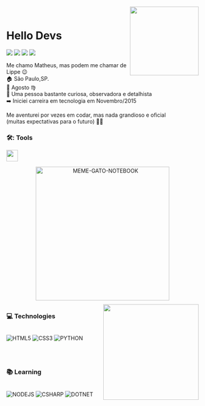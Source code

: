 <img align="right" width="180px" style="margin-top:-20px" src="https://i.ibb.co/7V8P9N9/Whats-App-Image-2022-03-01-at-15-06-23-removebg-preview.png">

   <h1 align="left">Hello Devs</h1>

<a href="https://www.instagram.com/matheuslippe_/" target="_blank"><img src="https://img.shields.io/badge/-Instagram-%23E4405F?style=for-the-badge&logo=instagram&logoColor=white" target="_blank"></a>
<a href="https://www.linkedin.com/in/matheuslippe" target="_blank"><img src="https://img.shields.io/badge/-LinkedIn-%230077B5?style=for-the-badge&logo=linkedin&logoColor=white" target="_blank"></a>
<a href = "mailto:matheuslippe6@gmail.com"><img src="https://img.shields.io/badge/-Gmail-%23333?style=for-the-badge&logo=gmail&logoColor=white" target="_blank"></a>
<a href="https://open.spotify.com/user/matheuslippe6" target="_blank"><img src="https://img.shields.io/badge/Spotify-1ED760?&style=for-the-badge&logo=spotify&logoColor=white" target="_blank"></a>

Me chamo Matheus, mas podem me chamar de Lippe :wink: </br>
:house: São Paulo,SP. </br>
:birthday: Agosto :virgo:</br>
:dart: Uma pessoa bastante curiosa, observadora e detalhista</br>
:arrow_right: Iniciei carreira em tecnologia em Novembro/2015 </br>



Me aventurei por vezes em codar, mas nada grandioso e oficial</br>
(muitas expectativas para o futuro) :man_technologist:

### 🛠️: Tools 
<div>

  <img height="30px" width="30px" src="https://cdn.jsdelivr.net/gh/devicons/devicon/icons/vscode/vscode-original.svg"/>

  </div>

<p align="center">
  <img alt="MEME-GATO-NOTEBOOK" src="https://super.abril.com.br/wp-content/uploads/2016/09/super_imggato_digitando_0.gif" width="350">
</p>

##

### :computer: Technologies <img align="right" width="250px" style="margin-top:-20px" src="https://i.ibb.co/VSx01qR/Whats-App-Image-2022-03-01-at-15-06-22-removebg-preview.png">

<div style="display: inline_block"><br>
  <img alt="HTML5" src="https://img.shields.io/badge/HTML5-E34F26?style=for-the-badge&logo=html5&logoColor=white">
  <img alt="CSS3" src="https://img.shields.io/badge/CSS3-1572B6?style=for-the-badge&logo=css3&logoColor=white">
  <img alt="PYTHON" src="https://img.shields.io/badge/Python-3776AB?style=for-the-badge&logo=python&logoColor=white">
</br>

## 

</br>

### :books: Learning
<div style="display: inline-block"><br>
  <img alt="NODEJS" src="https://img.shields.io/badge/Node.js-43853D?style=for-the-badge&logo=node.js&logoColor=white">
  <img alt="CSHARP" src="https://img.shields.io/badge/C%23-239120?style=for-the-badge&logo=c-sharp&logoColor=white">
  <img alt="DOTNET" src="https://img.shields.io/badge/.NET-5C2D91?style=for-the-badge&logo=.net&logoColor=white">
</div>
